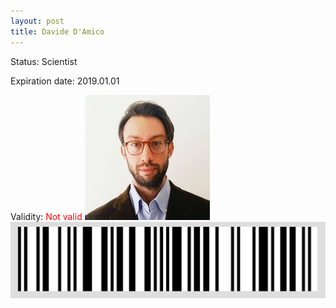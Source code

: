 ```yaml
---
layout: post
title: Davide D'Amico
---
```


Status: Scientist

Expiration date: 2019.01.01

Validity: <font color="red"> Not valid</font> 
![](/members/img/Davide_D'Amico.png)
![](/members/img/bar.png)

